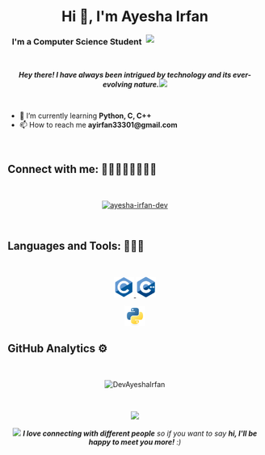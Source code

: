 <html>
	<body>
		
<h1 align="center">Hi 👋, I'm Ayesha Irfan</h1>
<img align='right' src="https://media.giphy.com/media/M9gbBd9nbDrOTu1Mqx/giphy.gif" width="230">

<h3 align="center">I'm a Computer Science Student </h3>
<br>
<p align="center"><em><b>Hey there! I have always been intrigued by technology and its ever-evolving nature.</b><img src="https://media.giphy.com/media/WUlplcMpOCEmTGBtBW/giphy.gif" width="30"> 
</em></p>
<br>
<ul>
		<li>🌱 I’m currently learning <strong>Python, C, C++</strong></li>
		<li>📫 How to reach me <strong>ayirfan33301@gmail.com</strong></li>
</ul>


<br>

<h2 align="left"> Connect with me: 🫱🏻‍🫲🏻🫱🏻‍🫲🏻</h2>
<br>
<p align="center">
<a href="https://linkedin.com/in/ayesha-irfan-dev" target="blank"><img align="center" src="https://raw.githubusercontent.com/rahuldkjain/github-profile-readme-generator/master/src/images/icons/Social/linked-in-alt.svg" alt="ayesha-irfan-dev" height="30" width="40" /></a>
</p>

<br>

<h2 align="left">Languages and Tools:  👩🏻‍💻 </h2>
<br>
<p align="center">  <a href="https://www.cprogramming.com/" target="_blank" rel="noreferrer"> <img src="https://raw.githubusercontent.com/devicons/devicon/master/icons/c/c-original.svg" alt="c" width="40" height="40"/> </a> <a href="https://www.w3schools.com/cpp/" target="_blank" rel="noreferrer"> <img src="https://raw.githubusercontent.com/devicons/devicon/master/icons/cplusplus/cplusplus-original.svg" alt="cplusplus" width="40" height="40"/> </a> <a href="https://www.w3schools.com/cs/" target="_blank" rel="noreferrer">   </p>
<p align="center">	
<a href="https://www.python.org" target="_blank" rel="noreferrer"> <img src="https://raw.githubusercontent.com/devicons/devicon/master/icons/python/python-original.svg" alt="python" width="40" height="40"/> </a> 





<br>



<h2> GitHub Analytics ⚙️</h2>
<br>
<p align="center"><img align="center" src="https://github-readme-streak-stats.herokuapp.com?user=DevAyeshaIrfan&theme=dark&border_radius=5&mode=weekly" alt="DevAyeshaIrfan" /></p>

<br>
<p align="center">
<a href="https://github.com/DevAyeshaIrfan">
  <img height="180em" src="https://github-readme-stats-eight-theta.vercel.app/api/top-langs/?username=DevAyeshaIrfan&layout=compact&langs_count=8&theme=omni"/>
</a>
</p>


</body>
</html>


<p align="center">
 <img src="https://media.giphy.com/media/LnQjpWaON8nhr21vNW/giphy.gif" width="60"> <em><b>I love connecting with different people</b> so if you want to say <b>hi, I'll be happy to meet you more!</b> :)</em>

</p>
